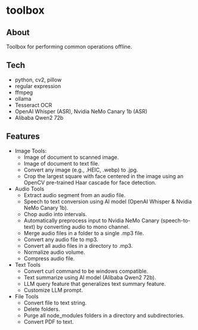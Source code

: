 # toolbox
 
## About
Toolbox for performing common operations offline.

## Tech
- python, cv2, pillow
- regular expression
- ffmpeg
- ollama
- Tesseract OCR
- OpenAI Whisper (ASR), Nvidia NeMo Canary 1b (ASR)
- Alibaba Qwen2 72b

## Features
- Image Tools:
    - Image of document to scanned image.
    - Image of document to text file.
    - Convert any image (e.g., .HEIC, .webp) to .jpg.
    - Crop the largest square with face centered in the image using an OpenCV pre-trained Haar cascade for face detection.
- Audio Tools
    - Extract audio segment from an audio file.
    - Speech to text conversion using AI model (OpenAI Whisper & Nvidia NeMo Canary 1b).
    - Chop audio into intervals.
    - Automatically preprocess input to Nvidia NeMo Canary (speech-to-text) by converting audio to mono channel.
    - Merge audio files in a folder to a single .mp3 file.
    - Convert any audio file to mp3.
    - Convert all audio files in a directory to .mp3.
    - Normalize audio volume.
    - Compress audio file.
- Text Tools
    - Convert curl command to be windows compatible.
    - Text summarize using AI model (Alibaba Qwen2 72b).
    - LLM query feature that generalizes text summary feature.
    - Customize LLM prompt.
- File Tools
    - Convert file to text string.
    - Delete folders.
    - Purge all node_modules folders in a directory and subdirectories.
    - Convert PDF to text.
